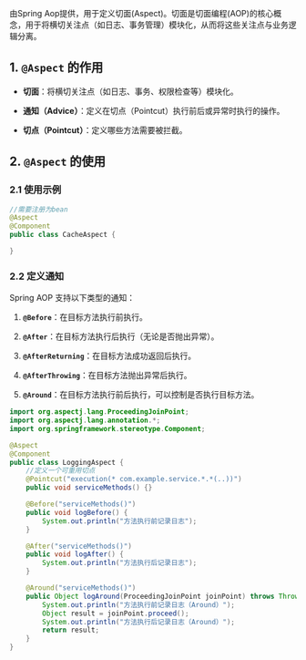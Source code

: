 由Spring Aop提供，用于定义切面(Aspect)。切面是切面编程(AOP)的核心概念，用于将横切关注点（如日志、事务管理）模块化，从而将这些关注点与业务逻辑分离。
## **1. `@Aspect` 的作用**

- **切面**：将横切关注点（如日志、事务、权限检查等）模块化。
    
- **通知（Advice）**：定义在切点（Pointcut）执行前后或异常时执行的操作。
    
- **切点（Pointcut）**：定义哪些方法需要被拦截。
## **2. `@Aspect` 的使用**
### **2.1 使用示例**

```java
//需要注册为bean
@Aspect
@Component
public class CacheAspect {

}
```
### **2.2 定义通知**

Spring AOP 支持以下类型的通知：

1. **`@Before`**：在目标方法执行前执行。
    
2. **`@After`**：在目标方法执行后执行（无论是否抛出异常）。
    
3. **`@AfterReturning`**：在目标方法成功返回后执行。
    
4. **`@AfterThrowing`**：在目标方法抛出异常后执行。
    
5. **`@Around`**：在目标方法执行前后执行，可以控制是否执行目标方法。

```java
import org.aspectj.lang.ProceedingJoinPoint;
import org.aspectj.lang.annotation.*;
import org.springframework.stereotype.Component;

@Aspect
@Component
public class LoggingAspect {
	//定义一个可重用切点
    @Pointcut("execution(* com.example.service.*.*(..))")
    public void serviceMethods() {}

    @Before("serviceMethods()")
    public void logBefore() {
        System.out.println("方法执行前记录日志");
    }

    @After("serviceMethods()")
    public void logAfter() {
        System.out.println("方法执行后记录日志");
    }

    @Around("serviceMethods()")
    public Object logAround(ProceedingJoinPoint joinPoint) throws Throwable {
        System.out.println("方法执行前记录日志（Around）");
        Object result = joinPoint.proceed();
        System.out.println("方法执行后记录日志（Around）");
        return result;
    }
}
```
